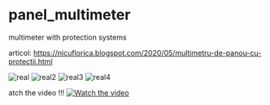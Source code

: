 # panel_multimeter
multimeter with protection systems

articol: https://nicuflorica.blogspot.com/2020/05/multimetru-de-panou-cu-protectii.html

![real](https://1.bp.blogspot.com/-OLqn51YlM74/XsAVJwmFcOI/AAAAAAAAchE/sZO6Y_1yBjA1cpLBCaXrRaO4qxj3QCygwCLcBGAsYHQ/s200/afisai15.jpg)
![real2](https://1.bp.blogspot.com/-ue6FUoBzFmo/XsACeCe2I3I/AAAAAAAAcd8/DRyVaLpj9BgWhjHQFlmumvd-HLEcqVuPwCLcBGAsYHQ/s200/placabaza2.jpg)
![real3](https://1.bp.blogspot.com/-U_qeoErzhc8/Xr__GuE2rcI/AAAAAAAAcdc/RVDoUJpmlYcy4DWKXV2L72VcSrP0_om2wCLcBGAsYHQ/s200/sendivis1.jpg)
![real4](https://1.bp.blogspot.com/-rlKyoqjSC-I/Xr_-7m0aqMI/AAAAAAAAcdY/JQuulu5zdTk7_WffgNsyEbr47A9566a-gCLcBGAsYHQ/s200/sendvis2.jpg)

atch the video !!!
[![Watch the video](https://img.youtube.com/vi/Yh5e0AHxuIA/sddefault.jpg)](https://Yh5e0AHxuIA)
